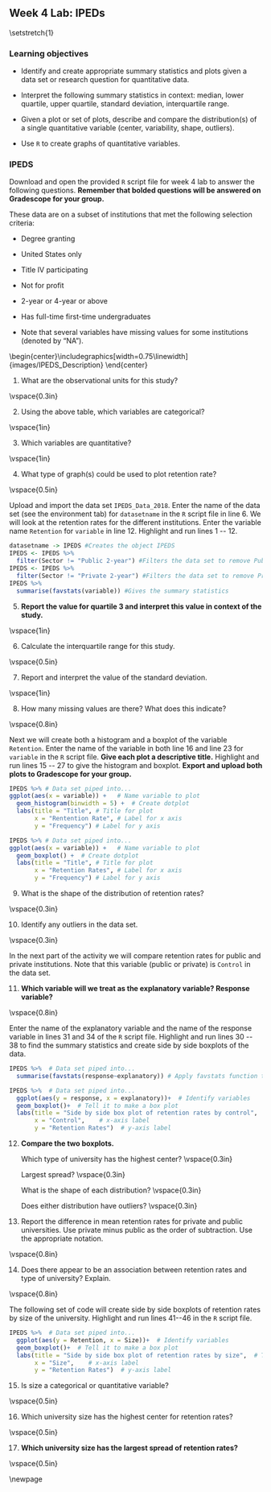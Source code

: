 ## Week 4 Lab:  IPEDs

\setstretch{1}

### Learning objectives

* Identify and create appropriate summary statistics and plots
  given a data set or research question for quantitative data.

* Interpret the following summary statistics in context:
  median, lower quartile, upper quartile,
  standard deviation, interquartile range.

* Given a plot or set of plots, describe and compare the distribution(s)
  of a single quantitative variable
  (center, variability, shape, outliers).
  
* Use `R` to create graphs of quantitative variables.

### IPEDS

Download and open the provided `R` script file for week 4 lab to answer the following questions.  **Remember that bolded questions will be answered on Gradescope for your group.**

These data are on a subset of institutions that met the following selection criteria:

*	Degree granting 

* United States only

* Title IV participating

* Not for profit

* 2-year or 4-year or above

* Has full-time first-time undergraduates

* Note that several variables have missing values for some institutions (denoted by “NA”).


\begin{center}\includegraphics[width=0.75\linewidth]{images/IPEDS_Description} \end{center}

1. What are the observational units for this study?

\vspace{0.3in}

2. Using the above table, which variables are categorical?  

\vspace{1in}

3. Which variables are quantitative? 

\vspace{1in}

4. What type of graph(s) could be used to plot retention rate?

\vspace{0.5in}

Upload and import the data set `IPEDS_Data_2018`. Enter the name of the data set (see the environment tab) for `datasetname` in the `R` script file in line 6.  We will look at the retention rates for the different institutions.  Enter the variable name `Retention` for `variable` in line 12.  Highlight and run lines 1 -- 12.


```r
datasetname -> IPEDS #Creates the object IPEDS 
IPEDS <- IPEDS %>%
  filter(Sector != "Public 2-year") #Filters the data set to remove Public 2-year
IPEDS <- IPEDS %>%
  filter(Sector != "Private 2-year") #Filters the data set to remove Private 2-year
IPEDS %>%
  summarise(favstats(variable)) #Gives the summary statistics
```

5.  **Report the value for quartile 3 and interpret this value in context of the study.**

\vspace{1in}

6.  Calculate the interquartile range for this study.

\vspace{0.5in}

7. Report and interpret the value of the standard deviation.

\vspace{1in}

8.  How many missing values are there?  What does this indicate?

\vspace{0.8in}

Next we will create both a histogram and a boxplot of the variable `Retention`.  Enter the name of the variable in both line 16 and line 23 for `variable` in the `R` script file.  **Give each plot a descriptive title.**  Highlight and run lines 15 -- 27 to give the histogram and boxplot. **Export and upload both plots to Gradescope for your group.**


```r
IPEDS %>% # Data set piped into...
ggplot(aes(x = variable)) +   # Name variable to plot
  geom_histogram(binwidth = 5) +  # Create dotplot
  labs(title = "Title", # Title for plot
       x = "Rentention Rate", # Label for x axis
       y = "Frequency") # Label for y axis
```


```r
IPEDS %>% # Data set piped into...
ggplot(aes(x = variable)) +   # Name variable to plot
  geom_boxplot() +  # Create dotplot
  labs(title = "Title", # Title for plot
       x = "Retention Rates", # Label for x axis
       y = "Frequency") # Label for y axis
```

9.  What is the shape of the distribution of retention rates?  

\vspace{0.3in}

10.  Identify any outliers in the data set.

\vspace{0.3in}

In the next part of the activity we will compare retention rates for public and private institutions.  Note that this variable (public or private) is `Control` in the data set.

11.  **Which variable will we treat as the explanatory variable?  Response variable?**

\vspace{0.8in}

Enter the name of the explanatory variable and the name of the response variable in lines 31 and 34 of the `R` script file.  Highlight and run lines 30 -- 38 to find the summary statistics and create side by side boxplots of the data.


```r
IPEDS %>%  # Data set piped into...
  summarise(favstats(response~explanatory)) # Apply favstats function to budget_mil and content rating
```


```r
IPEDS %>%  # Data set piped into...
  ggplot(aes(y = response, x = explanatory))+  # Identify variables
  geom_boxplot()+  # Tell it to make a box plot
  labs(title = "Side by side box plot of retention rates by control",  # Title
       x = "Control",    # x-axis label
       y = "Retention Rates")  # y-axis label
```

12.  **Compare the two boxplots.**
    
     Which type of university has the highest center?
     \vspace{0.3in}
     
     Largest spread?
     \vspace{0.3in}
     
     What is the shape of each distribution?
     \vspace{0.3in}
     
     Does either distribution have outliers?
     \vspace{0.3in}
     
13. Report the difference in mean retention rates for private and public universities.  Use private minus public as the order of subtraction.  Use the appropriate notation.

\vspace{0.8in}

14.  Does there appear to be an association between retention rates and type of university?  Explain.

\vspace{0.8in}

The following set of code will create side by side boxplots of retention rates by size of the university.  Highlight and run lines 41--46 in the `R` script file.


```r
IPEDS %>%  # Data set piped into...
  ggplot(aes(y = Retention, x = Size))+  # Identify variables
  geom_boxplot()+  # Tell it to make a box plot
  labs(title = "Side by side box plot of retention rates by size",  # Title
       x = "Size",    # x-axis label
       y = "Retention Rates")  # y-axis label
```

15.  Is size a categorical or quantitative variable?  

\vspace{0.5in}

16.  Which university size has the highest center for retention rates?

\vspace{0.5in}

17.  **Which university size has the largest spread of retention rates?**

\vspace{0.5in}

\newpage
